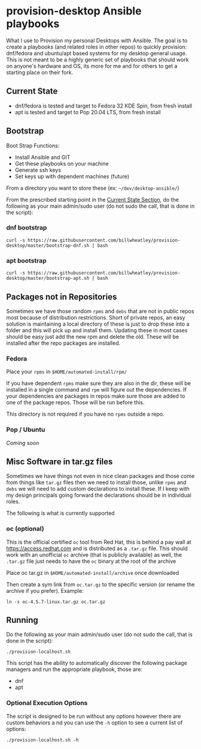 # provision-desktop Ansible playbooks

What I use to Provision my personal Desktops with Ansible. The goal is to create a playbooks (and related roles in other repos) to quickly provision: dnf/fedora and ubuntu/apt based systems for my desktop general usage.  This is not meant to be a highly generic set of playbooks that should work on anyone's hardware and OS, its more for me and for others to get a starting place on their fork.

## Current State

* dnf/fedora is tested and target to Fedora 32 KDE Spin, from fresh install
* apt is tested and target to Pop 20.04 LTS, from fresh install

## Bootstrap

Boot Strap Functions:

* Install Ansible and GIT
* Get these playbooks on your machine
* Generate ssh keys
* Set keys up with dependent machines (future)

From a directory you want to store these (ex: `~/dev/desktop-ansible/`)

From the prescribed starting point in the [Current State  Section](current-state), do the following as your main admin/sudo user (do not sudo the call, that is done in the script):

### dnf bootstrap

`curl -s https://raw.githubusercontent.com/billwheatley/provision-desktop/master/bootstrap-dnf.sh | bash`

### apt bootstrap

`curl -s https://raw.githubusercontent.com/billwheatley/provision-desktop/master/bootstrap-apt.sh | bash`

## Packages not in Repositories

Sometimes we have those random `rpms` and `debs` that are not in public repos most because of distribution restrictions. Short of private repos, an easy solution is maintaining a local directory of these is just to drop these into a folder and this will pick up and install them. Updating these in most cases should be easy just add the new rpm and delete the old. These will be installed after the repo packages are installed.

### Fedora

Place your `rpms` in `$HOME/automated-install/rpm/`

If you have dependent `rpms` make sure they are also in the dir, these will be installed in a single command and `rpm` will figure out the dependencies. If your dependencies are packages in repos make sure those are added to one of the package repos. Those will be run before this.

This directory is not required if you have no `rpms` outside a repo.

### Pop / Ubuntu

*Coming soon*

## Misc Software in tar.gz files

Sometimes we have things not even in nice clean packages and those come from things like `tar.gz` files then we need to install those, unlike `rpms` and `debs` we will need to add custom declarations to install these.  If I keep with my design principals going forward the declarations should be in individual roles.

The following is what is currently supported

### oc (optional)

This is the official certified `oc` tool from Red Hat, this is behind a pay wall at <https://access.redhat.com> and is distributed as a `.tar.gz` file.  This should work with an unofficial `oc` archive (that is publicly available) as well, the `.tar.gz` file just needs to have the `oc` binary at the root of the archive

Place oc tar.gz in `$HOME/automated-install/archive` once downloaded

Then create a sym link from `oc.tar.gz` to the specific version (or rename the archive if you prefer). Example:

```console
ln -s oc-4.5.7-linux.tar.gz oc.tar.gz
```

## Running

Do the following as your main admin/sudo user (do not sudo the call, that is done in the script):

```console
./provision-localhost.sh
```

This script has the ability to automatically discover the following package managers and run the appropriate playbook, those are:

* dnf
* apt

### Optional Execution Options

The script is designed to be run without any options however there are custom behaviors a nd you can use the `-h` option to see a current list of options:

```console
./provision-localhost.sh -h
```

